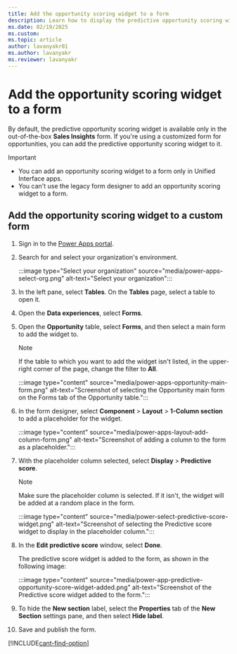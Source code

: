 ```yaml
---
title: Add the opportunity scoring widget to a form
description: Learn how to display the predictive opportunity scoring widget on your custom forms in Dynamics 365 Sales.
ms.date: 02/19/2025
ms.custom: 
ms.topic: article
author: lavanyakr01
ms.author: lavanyakr
ms.reviewer: lavanyakr
---
```


# Add the opportunity scoring widget to a form  

By default, the predictive opportunity scoring widget is available only in the out-of-the-box **Sales Insights** form. If you're using a customized form for opportunities, you can add the predictive opportunity scoring widget to it.

> [!IMPORTANT]
>
> - You can add an opportunity scoring widget to a form only in Unified Interface apps.
> - You can't use the legacy form designer to add an opportunity scoring widget to a form.

## Add the opportunity scoring widget to a custom form

1. Sign in to the [Power Apps portal](https://make.powerapps.com/).

2. Search for and select your organization's environment.

    :::image type="Select your organization" source="media/power-apps-select-org.png" alt-text="Select your organization":::

2. In the left pane, select **Tables**. On the **Tables** page, select a table to open it.

3. Open the **Data experiences**, select **Forms**.

1. Open the **Opportunity** table, select **Forms**, and then select a main form to add the widget to.

    > [!NOTE]
    > If the table to which you want to add the widget isn't listed, in the upper-right corner of the page, change the filter to **All**.

    :::image type="content" source="media/power-apps-opportunity-main-form.png" alt-text="Screenshot of selecting the Opportunity main form on the Forms tab of the Opportunity table.":::

1. In the form designer, select **Component** > **Layout** > **1-Column section** to add a placeholder for the widget.

    :::image type="content" source="media/power-apps-layout-add-column-form.png" alt-text="Screenshot of adding a column to the form as a placeholder.":::

1. With the placeholder column selected, select **Display** > **Predictive score**.

    > [!NOTE]
    > Make sure the placeholder column is selected. If it isn't, the widget will be added at a random place in the form.

    :::image type="content" source="media/power-select-predictive-score-widget.png" alt-text="Screenshot of selecting the Predictive score widget to display in the placeholder column.":::

1. In the **Edit predictive score** window, select **Done**.

    The predictive score widget is added to the form, as shown in the following image:

    :::image type="content" source="media/power-app-predictive-opportunity-score-widget-added.png" alt-text="Screenshot of the Predictive score widget added to the form.":::

1. To hide the **New section** label, select the **Properties** tab of the **New Section** settings pane, and then select **Hide label**.

1. Save and publish the form.

[!INCLUDE[cant-find-option](../includes/cant-find-option.md)]
